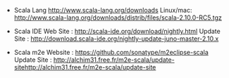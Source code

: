 * Scala Lang
http://www.scala-lang.org/downloads
Linux/mac: http://www.scala-lang.org/downloads/distrib/files/scala-2.10.0-RC5.tgz

* Scala  IDE
Web Site : http://scala-ide.org/download/nightly.html
Update Site : http://download.scala-ide.org/nightly-update-juno-master-2.10.x

* Scala m2e
Website : https://github.com/sonatype/m2eclipse-scala
Update Site : http://alchim31.free.fr/m2e-scala/update-sitehttp://alchim31.free.fr/m2e-scala/update-site


